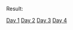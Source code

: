 Result:

[Day 1](https://github.com/Nia2311/Assignment-Interaksi-Manusia/tree/hw2/Task%202/Day%201)
[Day 2](https://github.com/Nia2311/Assignment-Interaksi-Manusia/tree/hw2/Task%202/Day%202)
[Day 3](https://github.com/Nia2311/Assignment-Interaksi-Manusia/tree/hw2/Task%202/Day%203)
[Day 4](https://github.com/Nia2311/Assignment-Interaksi-Manusia/tree/hw2/Task%202/Day%204)
